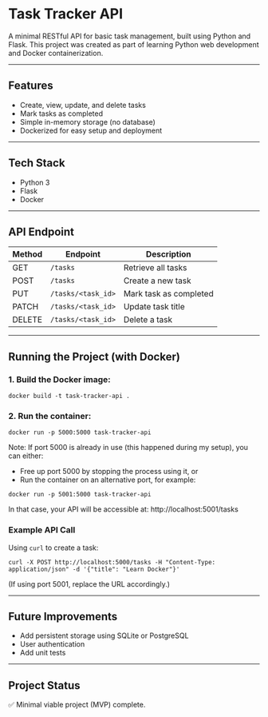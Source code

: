 # Task Tracker API

A minimal RESTful API for basic task management, built using Python and Flask. This project was created as part of learning Python web development and Docker containerization.

---

## Features

* Create, view, update, and delete tasks
* Mark tasks as completed
* Simple in-memory storage (no database)
* Dockerized for easy setup and deployment

---

## Tech Stack

* Python 3
* Flask
* Docker

---

## API Endpoint

| Method | Endpoint            | Description            |
|--------|---------------------|------------------------|
| GET    | `/tasks`            | Retrieve all tasks     |
| POST   | `/tasks`            | Create a new task      |
| PUT    | `/tasks/<task_id>`  | Mark task as completed |
| PATCH  | `/tasks/<task_id>`  | Update task title      |
| DELETE | `/tasks/<task_id>`  | Delete a task          |

---

## Running the Project (with Docker)

### 1. Build the Docker image:

`docker build -t task-tracker-api .`

### 2. Run the container:

`docker run -p 5000:5000 task-tracker-api`

Note: If port 5000 is already in use (this happened during my setup), you can either:
* Free up port 5000 by stopping the process using it, or
* Run the container on an alternative port, for example:

`docker run -p 5001:5000 task-tracker-api`

In that case, your API will be accessible at: http://localhost:5001/tasks

### Example API Call

Using `curl` to create a task:

`curl -X POST http://localhost:5000/tasks -H "Content-Type: application/json" -d '{"title": "Learn Docker"}'`

(If using port 5001, replace the URL accordingly.)

---

## Future Improvements

* Add persistent storage using SQLite or PostgreSQL
* User authentication
* Add unit tests

---

## Project Status

✅ Minimal viable project (MVP) complete.






